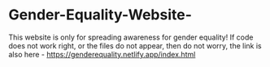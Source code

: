 # Gender-Equality-Website-
This website is only for spreading awareness for gender equality!
If code does not work right, or the files do not appear, then do not worry, the link is also here - https://genderequality.netlify.app/index.html
